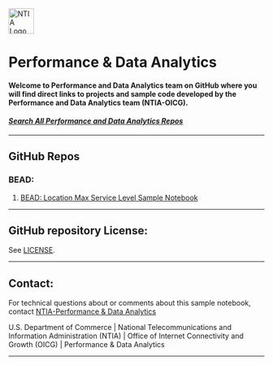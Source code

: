 <img src="https://www.ntia.gov/themes/custom/ntia_uswds//img/NTIAlogo-official.svg" alt="NTIA Logo" width="50em" align="center">

# Performance & Data Analytics
#### Welcome to Performance and Data Analytics team on GitHub where you will find direct links to projects and sample code developed by the Performance and Data Analytics team (NTIA-OICG). 

#### [*Search All Performance and Data Analytics Repos*](https://github.com/orgs/NBAMGIS/repositories?q=&type=public)

---

## GitHub Repos
### BEAD:

1. [BEAD: Location Max Service Level Sample Notebook](https://nbamgis.github.io/BEAD-Location-Max-Service-Level-Sample-Notebook)

---

## GitHub repository License:

See [LICENSE](./LICENSE.md).

---

## Contact:

For technical questions about or comments about this sample notebook, contact [NTIA-Performance & Data Analytics](mailto:nbam@ntia.gov)


U.S. Department of Commerce | National Telecommunications and Information Administration (NTIA) | Office of Internet Connectivity and Growth (OICG) | Performance & Data Analytics 

---
